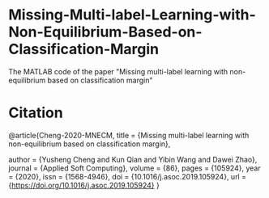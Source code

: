 # Missing-Multi-label-Learning-with-Non-Equilibrium-Based-on-Classification-Margin
The MATLAB code of the paper "Missing multi-label learning with non-equilibrium based on classification margin"

# Citation
@article{Cheng-2020-MNECM,
title   = {Missing multi-label learning with non-equilibrium based on classification margin},

author  = {Yusheng Cheng and Kun Qian and Yibin Wang and Dawei Zhao},
journal = {Applied Soft Computing},
volume  = {86},
pages   = {105924},
year    = {2020},
issn    = {1568-4946},
doi     = {10.1016/j.asoc.2019.105924},
url     = {https://doi.org/10.1016/j.asoc.2019.105924}
}
